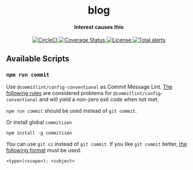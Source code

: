 <h1 align="center">blog</h1>
<h4 align="center">Interest causes this</h4>

<p align="center">
   <a href="https://app.circleci.com/pipelines/github/clattanoia" title="CircleCI">
    <img src="https://circleci.com/gh/clattanoia/blog.svg?style=shield" alt="CircleCI" />
  </a>
   <a href="https://codecov.io/gh/clattanoia/blog" title="Coverage Status">
    <img src="https://codecov.io/gh/clattanoia/blog/branch/main/graph/badge.svg?token=U7Epgl4FE6" alt="Coverage Status" />
  </a>
  <a href="https://opensource.org/licenses/MIT" title="License">
    <img src="https://img.shields.io/npm/l/express.svg" alt="License" />
  </a>
  <a href="https://lgtm.com/projects/g/clattanoia/blog/alerts/">
    <img alt="Total alerts" src="https://img.shields.io/lgtm/alerts/g/clattanoia/blog.svg?logo=lgtm&logoWidth=18"/>
  </a>
</p>

## Available Scripts

### `npm run commit`

Use `@commitlint/config-conventional` as Commit Message Lint. [The following rules](https://github.com/conventional-changelog/commitlint/tree/master/%40commitlint/config-conventional#problems) are considered problems for `@commitlint/config-conventional` and will yield a non-zero exit code when not met.

`npm run commit` should be used instead of `git commit`.

Or install global `commitizen`

```
npm install -g commitizen
```

You can use `git cz` instead of `git commit`.
If you like `git commit` better, [the following format](https://www.ruanyifeng.com/blog/2016/01/commit_message_change_log.html) must be used.

```
<type>(<scope>): <subject>
```

